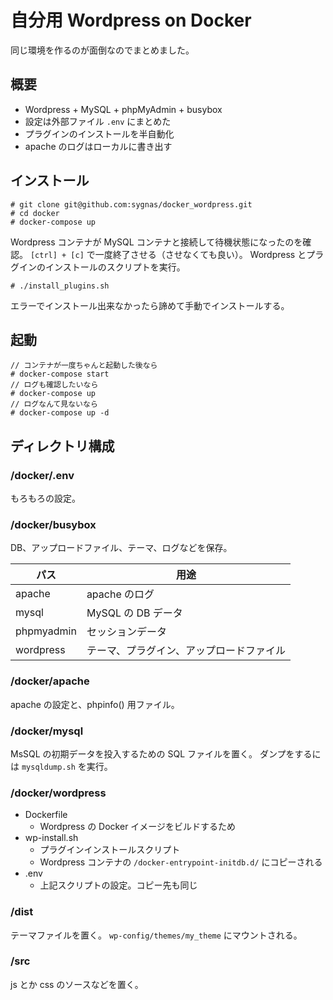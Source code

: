 
# 自分用 Wordpress on Docker

同じ環境を作るのが面倒なのでまとめました。

## 概要

- Wordpress + MySQL + phpMyAdmin + busybox
- 設定は外部ファイル `.env` にまとめた
- プラグインのインストールを半自動化
- apache のログはローカルに書き出す

## インストール

```
# git clone git@github.com:sygnas/docker_wordpress.git
# cd docker
# docker-compose up
```

Wordpress コンテナが MySQL コンテナと接続して待機状態になったのを確認。
`[ctrl] + [c]` で一度終了させる（させなくても良い）。
Wordpress とプラグインのインストールのスクリプトを実行。

```
# ./install_plugins.sh
```

エラーでインストール出来なかったら諦めて手動でインストールする。

## 起動

```
// コンテナが一度ちゃんと起動した後なら
# docker-compose start
// ログも確認したいなら
# docker-compose up
// ログなんて見ないなら
# docker-compose up -d
```


## ディレクトリ構成

### /docker/.env

もろもろの設定。

### /docker/busybox

DB、アップロードファイル、テーマ、ログなどを保存。

| パス | 用途 |
| --- | --- |
| apache | apache のログ |
| mysql | MySQL の DB データ |
| phpmyadmin | セッションデータ |
| wordpress | テーマ、プラグイン、アップロードファイル |

### /docker/apache

apache の設定と、phpinfo() 用ファイル。

### /docker/mysql

MsSQL の初期データを投入するための SQL ファイルを置く。
ダンプをするには `mysqldump.sh` を実行。

### /docker/wordpress

- Dockerfile
  - Wordpress の Docker イメージをビルドするため
- wp-install.sh
  - プラグインインストールスクリプト
  - Wordpress コンテナの `/docker-entrypoint-initdb.d/` にコピーされる
- .env
  - 上記スクリプトの設定。コピー先も同じ

### /dist

テーマファイルを置く。
`wp-config/themes/my_theme` にマウントされる。

### /src

js とか css のソースなどを置く。

